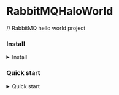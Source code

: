 # RabbitMQHaloWorld
// RabbitMQ hello world project

### Install

<details>
<summary>Install</summary>

#### Docker
```bash
# https://www.rabbitmq.com/download.html
docker run -it -d --rm --name rabbitmq -p 5672:5672 -p 15672:15672 rabbitmq:3-management
```
- account/password : guest/guest
- localhost:15672

#### Mac OSX 
```bash
# https://www.rabbitmq.com/install-homebrew.html
brew update
brew install rabbitmq
# update env variable (or change it in ~/.bashrc or ~/.zshrc)
export PATH=$PATH:/usr/local/sbin

# launch the rabbitMQ server
# I) via rabbitmq CLI
rabbitmq-server

# II) via brew (in background)
brew services start rabbitmq
```
- account/password : guest/guest
- localhost:15672

```bash
# list queues
rabbitmqctl list_queues
```

</details>

### Quick start 

<details>
<summary>Quick start</summary>

#### hello_world
```bash
# start receiver
python src/main/python/hello_world/receive.py
# => [*] Waiting for messages. To exit press CTRL+C
# => [x] Received 'Hello World!'

# start sender
python src/main/python/hello_world/send.py
# => [x] Sent 'Hello World!'
```

#### work_queues
```bash
# run 2 workers

# shell 1
python src/main/python/work_queues/worker.py
# => [*] Waiting for messages. To exit press CTRL+C

# shell 2
python src/main/python/work_queues/worker.py
# => [*] Waiting for messages. To exit press CTRL+C

# create (publish) some msg
# shell 3
python src/main/python/work_queues/new_task.py First message.
python src/main/python/work_queues/new_task.py Second message..
python src/main/python/work_queues/new_task.py Third message...
python src/main/python/work_queues/new_task.py Fourth message....
python src/main/python/work_queues/new_task.py Fifth message.....
```

### Ref
- RabbitMQ CLI
	- https://www.rabbitmq.com/cli.html
</details>
